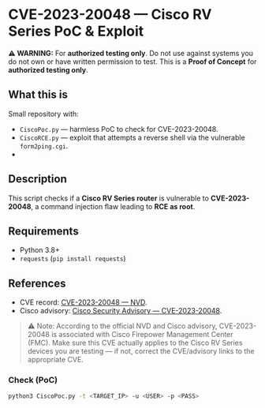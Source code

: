 # CVE-2023-20048 — Cisco RV Series PoC & Exploit

**⚠ WARNING:** For **authorized testing only**. Do not use against systems you do not own or have written permission to test. This is a **Proof of Concept** for **authorized testing only**.  

## What this is
Small repository with:
- `CiscoPoc.py` — harmless PoC to check for CVE-2023-20048.
- `CiscoRCE.py` — exploit that attempts a reverse shell via the vulnerable `form2ping.cgi`.
- 
## **Description**  
This script checks if a **Cisco RV Series router** is vulnerable to **CVE-2023-20048**, a command injection flaw leading to **RCE as root**.  

## Requirements
- Python 3.8+
- `requests` (`pip install requests`)

## References

- CVE record: [CVE-2023-20048 — NVD](https://nvd.nist.gov/vuln/detail/CVE-2023-20048).  
- Cisco advisory: [Cisco Security Advisory — CVE-2023-20048](https://sec.cloudapps.cisco.com/security/center/content/CiscoSecurityAdvisory/cisco-sa-fmc-cmd-inj-29MP49hN).  

> ⚠ Note: According to the official NVD and Cisco advisory, CVE-2023-20048 is associated with Cisco Firepower Management Center (FMC). Make sure this CVE actually applies to the Cisco RV Series devices you are testing — if not, correct the CVE/advisory links to the appropriate CVE.  

### Check (PoC)
```bash
python3 CiscoPoc.py -t <TARGET_IP> -u <USER> -p <PASS>
